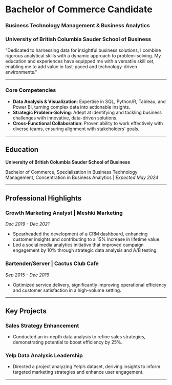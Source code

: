 # Bachelor of Commerce Candidate

### Business Technology Management & Business Analytics

### University of British Columbia Sauder School of Business

"Dedicated to harnessing data for insightful business solutions, I combine rigorous analytical skills with a dynamic approach to problem-solving. My education and experiences have equipped me with a versatile skill set, enabling me to add value in fast-paced and technology-driven environments."

---

### **Core Competencies**

- **Data Analysis & Visualization**: Expertise in SQL, Python/R, Tableau, and Power BI, turning complex data into actionable insights.
- **Strategic Problem-Solving**: Adept at identifying and tackling business challenges with innovative, data-driven solutions.
- **Cross-Functional Collaboration**: Proven ability to work effectively with diverse teams, ensuring alignment with stakeholders’ goals.

---

## **Education**

**University of British Columbia Sauder School of Business**

Bachelor of Commerce, Specialization in Business Technology Management, Concentration in Business Analytics | *Expected May 2024*

---

## **Professional Highlights**

### **Growth Marketing Analyst | Meshki Marketing**

*Dec 2019 - Dec 2021*

- Spearheaded the development of a CRM dashboard, enhancing customer insights and contributing to a 15% increase in lifetime value.
- Led a social media analytics initiative that improved campaign engagement by 10% through strategic data analysis and A/B testing.

### **Bartender/Server | Cactus Club Cafe**

*Sep 2015 - Dec 2019*

- Optimized service delivery, significantly improving operational efficiency and customer satisfaction in a high-volume setting.

---

## **Key Projects**

### **Sales Strategy Enhancement**

- Conducted an in-depth data analysis to refine sales strategies, demonstrating potential to boost efficiency by 25%.

### **Yelp Data Analysis Leadership**

- Directed a project analyzing Yelp’s dataset, deriving insights to inform targeted marketing strategies and enhance user engagement.

---
